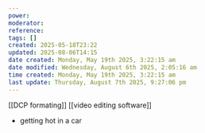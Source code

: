```yaml
---
power: 
moderator: 
reference: 
tags: []
created: 2025-05-18T23:22
updated: 2025-08-06T14:15
date created: Monday, May 19th 2025, 3:22:15 am
date modified: Wednesday, August 6th 2025, 2:05:16 am
time created: Monday, May 19th 2025, 3:22:15 am
last update: Thursday, August 7th 2025, 9:27:06 pm
---
```

[[DCP formating]]
[[video editing software]]
- getting hot in a car